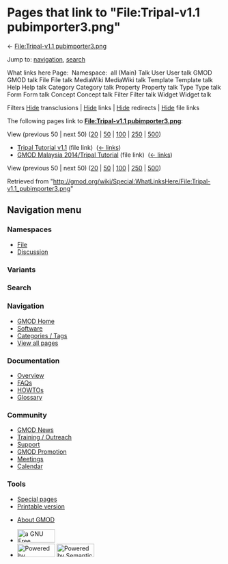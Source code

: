 <div id="mw-page-base" class="noprint">

</div>

<div id="mw-head-base" class="noprint">

</div>

<div id="content" class="mw-body" role="main">

<span id="top"></span>

<div id="mw-js-message" style="display:none;">

</div>



# <span dir="auto">Pages that link to "File:Tripal-v1.1 pubimporter3.png"</span>

<div id="bodyContent">

<div id="contentSub">

← [File:Tripal-v1.1
pubimporter3.png](/wiki/File:Tripal-v1.1_pubimporter3.png "File:Tripal-v1.1 pubimporter3.png")

</div>

<div id="jump-to-nav" class="mw-jump">

Jump to: [navigation](#mw-navigation), [search](#p-search)

</div>

<div id="mw-content-text">

What links here Page:  Namespace:  all (Main) Talk User User talk GMOD
GMOD talk File File talk MediaWiki MediaWiki talk Template Template talk
Help Help talk Category Category talk Property Property talk Type Type
talk Form Form talk Concept Concept talk Filter Filter talk Widget
Widget talk

Filters
[Hide](/mediawiki/index.php?title=Special:WhatLinksHere/File:Tripal-v1.1_pubimporter3.png&hidetrans=1 "Special:WhatLinksHere/File:Tripal-v1.1 pubimporter3.png")
transclusions \|
[Hide](/mediawiki/index.php?title=Special:WhatLinksHere/File:Tripal-v1.1_pubimporter3.png&hidelinks=1 "Special:WhatLinksHere/File:Tripal-v1.1 pubimporter3.png")
links \|
[Hide](/mediawiki/index.php?title=Special:WhatLinksHere/File:Tripal-v1.1_pubimporter3.png&hideredirs=1 "Special:WhatLinksHere/File:Tripal-v1.1 pubimporter3.png")
redirects \|
[Hide](/mediawiki/index.php?title=Special:WhatLinksHere/File:Tripal-v1.1_pubimporter3.png&hideimages=1 "Special:WhatLinksHere/File:Tripal-v1.1 pubimporter3.png")
file links

The following pages link to **[File:Tripal-v1.1
pubimporter3.png](/wiki/File:Tripal-v1.1_pubimporter3.png "File:Tripal-v1.1 pubimporter3.png")**:

View (previous 50 \| next 50)
([20](/mediawiki/index.php?title=Special:WhatLinksHere/File:Tripal-v1.1_pubimporter3.png&limit=20 "Special:WhatLinksHere/File:Tripal-v1.1 pubimporter3.png")
\|
[50](/mediawiki/index.php?title=Special:WhatLinksHere/File:Tripal-v1.1_pubimporter3.png&limit=50 "Special:WhatLinksHere/File:Tripal-v1.1 pubimporter3.png")
\|
[100](/mediawiki/index.php?title=Special:WhatLinksHere/File:Tripal-v1.1_pubimporter3.png&limit=100 "Special:WhatLinksHere/File:Tripal-v1.1 pubimporter3.png")
\|
[250](/mediawiki/index.php?title=Special:WhatLinksHere/File:Tripal-v1.1_pubimporter3.png&limit=250 "Special:WhatLinksHere/File:Tripal-v1.1 pubimporter3.png")
\|
[500](/mediawiki/index.php?title=Special:WhatLinksHere/File:Tripal-v1.1_pubimporter3.png&limit=500 "Special:WhatLinksHere/File:Tripal-v1.1 pubimporter3.png"))

- [Tripal Tutorial
  v1.1](/wiki/Tripal_Tutorial_v1.1 "Tripal Tutorial v1.1") (file link) ‎
  <span class="mw-whatlinkshere-tools">([←
  links](/mediawiki/index.php?title=Special:WhatLinksHere&target=Tripal+Tutorial+v1.1 "Special:WhatLinksHere"))</span>
- [GMOD Malaysia 2014/Tripal
  Tutorial](/wiki/GMOD_Malaysia_2014/Tripal_Tutorial "GMOD Malaysia 2014/Tripal Tutorial")
  (file link) ‎ <span class="mw-whatlinkshere-tools">([←
  links](/mediawiki/index.php?title=Special:WhatLinksHere&target=GMOD+Malaysia+2014%2FTripal+Tutorial "Special:WhatLinksHere"))</span>

View (previous 50 \| next 50)
([20](/mediawiki/index.php?title=Special:WhatLinksHere/File:Tripal-v1.1_pubimporter3.png&limit=20 "Special:WhatLinksHere/File:Tripal-v1.1 pubimporter3.png")
\|
[50](/mediawiki/index.php?title=Special:WhatLinksHere/File:Tripal-v1.1_pubimporter3.png&limit=50 "Special:WhatLinksHere/File:Tripal-v1.1 pubimporter3.png")
\|
[100](/mediawiki/index.php?title=Special:WhatLinksHere/File:Tripal-v1.1_pubimporter3.png&limit=100 "Special:WhatLinksHere/File:Tripal-v1.1 pubimporter3.png")
\|
[250](/mediawiki/index.php?title=Special:WhatLinksHere/File:Tripal-v1.1_pubimporter3.png&limit=250 "Special:WhatLinksHere/File:Tripal-v1.1 pubimporter3.png")
\|
[500](/mediawiki/index.php?title=Special:WhatLinksHere/File:Tripal-v1.1_pubimporter3.png&limit=500 "Special:WhatLinksHere/File:Tripal-v1.1 pubimporter3.png"))

</div>

<div class="printfooter">

Retrieved from
"<http://gmod.org/wiki/Special:WhatLinksHere/File:Tripal-v1.1_pubimporter3.png>"

</div>

<div id="catlinks" class="catlinks catlinks-allhidden">

</div>

<div class="visualClear">

</div>

</div>

</div>

<div id="mw-navigation">

## Navigation menu

<div id="mw-head">



<div id="left-navigation">

<div id="p-namespaces" class="vectorTabs" role="navigation"
aria-labelledby="p-namespaces-label">

### Namespaces

- <span id="ca-nstab-image"><a href="/wiki/File:Tripal-v1.1_pubimporter3.png" accesskey="c"
  title="View the file page [c]">File</a></span>
- <span id="ca-talk"><a
  href="/mediawiki/index.php?title=File_talk:Tripal-v1.1_pubimporter3.png&amp;action=edit&amp;redlink=1"
  accesskey="t"
  title="Discussion about the content page [t]">Discussion</a></span>

</div>

<div id="p-variants" class="vectorMenu emptyPortlet" role="navigation"
aria-labelledby="p-variants-label">

### 

### Variants[](#)

<div class="menu">

</div>

</div>

</div>

<div id="right-navigation">





</div>

<div id="p-search" role="search">

### Search

<div id="simpleSearch">

</div>

</div>

</div>

</div>

<div id="mw-panel">

<div id="p-logo" role="banner">

<a href="/wiki/Main_Page"
style="background-image: url(http://gmod.org/images/GMOD-cogs.png);"
title="Visit the main page"></a>

</div>

<div id="p-Navigation" class="portal" role="navigation"
aria-labelledby="p-Navigation-label">

### Navigation

<div class="body">

- <span id="n-GMOD-Home">[GMOD Home](/wiki/Main_Page)</span>
- <span id="n-Software">[Software](/wiki/GMOD_Components)</span>
- <span id="n-Categories-.2F-Tags">[Categories /
  Tags](/wiki/Categories)</span>
- <span id="n-View-all-pages">[View all
  pages](/wiki/Special:AllPages)</span>

</div>

</div>

<div id="p-Documentation" class="portal" role="navigation"
aria-labelledby="p-Documentation-label">

### Documentation

<div class="body">

- <span id="n-Overview">[Overview](/wiki/Overview)</span>
- <span id="n-FAQs">[FAQs](/wiki/Category:FAQ)</span>
- <span id="n-HOWTOs">[HOWTOs](/wiki/Category:HOWTO)</span>
- <span id="n-Glossary">[Glossary](/wiki/Glossary)</span>

</div>

</div>

<div id="p-Community" class="portal" role="navigation"
aria-labelledby="p-Community-label">

### Community

<div class="body">

- <span id="n-GMOD-News">[GMOD News](/wiki/GMOD_News)</span>
- <span id="n-Training-.2F-Outreach">[Training /
  Outreach](/wiki/Training_and_Outreach)</span>
- <span id="n-Support">[Support](/wiki/Support)</span>
- <span id="n-GMOD-Promotion">[GMOD
  Promotion](/wiki/GMOD_Promotion)</span>
- <span id="n-Meetings">[Meetings](/wiki/Meetings)</span>
- <span id="n-Calendar">[Calendar](/wiki/Calendar)</span>

</div>

</div>

<div id="p-tb" class="portal" role="navigation"
aria-labelledby="p-tb-label">

### Tools

<div class="body">

- <span id="t-specialpages"><a href="/wiki/Special:SpecialPages" accesskey="q"
  title="A list of all special pages [q]">Special pages</a></span>
- <span id="t-print"><a
  href="/mediawiki/index.php?title=Special:WhatLinksHere/File:Tripal-v1.1_pubimporter3.png&amp;printable=yes"
  rel="alternate" accesskey="p"
  title="Printable version of this page [p]">Printable version</a></span>

</div>

</div>

</div>

</div>

<div id="footer" role="contentinfo">

- <span id="footer-places-about">[About
  GMOD](/wiki/GMOD:About "GMOD:About")</span>

<!-- -->

- <span id="footer-copyrightico">[<img src="http://www.gnu.org/graphics/gfdl-logo-small.png" width="88"
  height="31" alt="a GNU Free Documentation License" />](http://www.gnu.org/licenses/fdl-1.3.html)</span>
- <span id="footer-poweredbyico">[<img src="/mediawiki/skins/common/images/poweredby_mediawiki_88x31.png"
  width="88" height="31" alt="Powered by MediaWiki" />](//www.mediawiki.org/)
  [<img
  src="/mediawiki/extensions/SemanticMediaWiki/includes/../resources/images/smw_button.png"
  width="88" height="31" alt="Powered by Semantic MediaWiki" />](https://www.semantic-mediawiki.org/wiki/Semantic_MediaWiki)</span>

<div style="clear:both">

</div>

</div>
